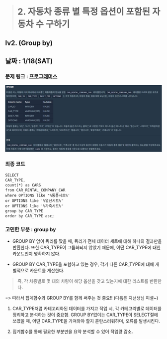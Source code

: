 > # 2. 자동차 종류 별 특정 옵션이 포함된 자동차 수 구하기 
## lv2. (Group by)
## 날짜 : 1/18(SAT)
### 문제 링크 : [프로그래머스](https://school.programmers.co.kr/learn/courses/30/lessons/151137)

![show](../images/w2_2.png)

### 최종 코드
```
SELECT
CAR_TYPE,
count(*) as CARS
from CAR_RENTAL_COMPANY_CAR
where OPTIONS like '%통풍시트%'
or OPTIONS like '%열선시트%'
or OPTIONS like '%가죽시트%'
group by CAR_TYPE
order by CAR_TYPE asc;
```

### 고민한 부분 : group by

- GROUP BY 없이 쿼리를 짰을 때,
쿼리가 전체 데이터 세트에 대해 하나의 결과만을 반환한다.
또한 CAR_TYPE이 그룹화되지 않았기 때문에, 어떤 CAR_TYPE에 대한 카운트인지 명확하지 않다.

- GROUP BY CAR_TYPE을 포함하고 있는 경우, 각기 다른 CAR_TYPE에 대해 개별적으로 카운트를 계산한다.

> 즉, 각 차종별로 몇 대의 차량이 해당 옵션을 갖고 있는지에 대한 리스트를 반환한다.


=> 따라서 집계함수와 GROUP BY를 함께 써주는 것 중요!! (다음은 지선생님 피셜~)

1) CAR_TYPE처럼 카테고리화된 데이터를 가지고 작업 시, 각 카테고리별로 데이터를 정리하고 분석하는 것이 중요함.
GROUP BY없이는 CAR_TYPE이 SELECT절에 쓰였을 때, 어떤 CAR_TYPE을 가져와야 할지 혼란스러워하며, 오류를 발생시킨다.

2) 집계함수를 통해 필요한 부분만을 요약 분석할 수 있어 작업량 감소.

